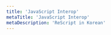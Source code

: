```yaml
---
title: 'JavaScript Interop'
metaTitle: 'JavaScript Interop'
metaDescription: 'ReScript in Korean'
---
```

